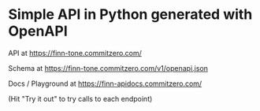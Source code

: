 # Simple API in Python generated with OpenAPI

API at https://finn-tone.commitzero.com/

Schema at https://finn-tone.commitzero.com/v1/openapi.json

Docs / Playground at https://finn-apidocs.commitzero.com/

(Hit "Try it out" to try calls to each endpoint)
